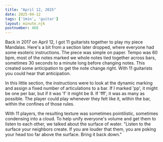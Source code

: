 ```yaml
---
title: "April 12, 2025"
date: 2025-04-12
tags: ['1min', 'guitar']
layout: minute.njk
postnumber: 468
---
```

Back in 2017 on April 12, I got 11 guitarists together to play my piece Mandalas. Here's a bit from a section later dropped, where everyone had some esoteric instructions.  The piece was simple on paper. Tempo was 60 bpm, most of the notes marked we whole notes tied together across bars, sometimes 30 seconds to a minute long before changing notes. This created some anticipation to get the note change right.  With 11 guitarists you could hear that anticipation. 

In this little section, the instructions were to look at the dynamic marking and assign a fixed number of articulations to a bar. If I marked 'pp', it might be one per bar, but if it was 'f' it might be 8. If 'fff', it was as many as possible.  The player could play whenever they felt like it, within the bar, within the confines of those rules. 

With 11 players, the resulting texture was sometimes pointilistic, sometimes condensing into a cloud. To help unify everyone's volume and get them to listen to each other, we talked about the surface of water. "Listen to the surface your neighbors create. If you are louder that them, you are poking your head too far above the surface. Bring it back down."


